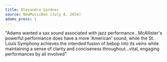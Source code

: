 ```yaml
---
title: Alexandra Gardner
source: NewMusicBox (July 8, 2014)
adams_press: 1
---
```

"Adams wanted a sax sound associated with jazz performance...McAllister's powerful performance does have a more 'American' sound, while the St. Louis Symphony achieves the intended fusion of bebop into its veins while maintaining a sense of clarity and conciseness throughout...vital, engaging performances by all involved"